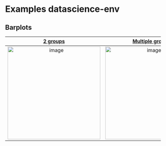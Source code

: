 # Examples datascience-env

## Barplots

| [2 groups](barplots/barplot_2groups/barplot_2groups.ipynb) |  [Multiple groups](barplots/barplot_multiGroups/barplot_multiGroups.ipynb)    |  [Side-by-Side groups](barplots/barplot_side-by-side/barplot_side-by-side.ipynb)      |
|:-----------:|:------------:|:------------:|
|  <a href="barplots/barplot_2groups/barplot_2groups.ipynb">   <img src="barplots/barplot_2groups/data.png" alt="image" style="width:auto;height:300px;"> </a>  |  <a href="barplots/barplot_multiGroups/barplot_multiGroups.ipynb">   <img src="barplots/barplot_multiGroups/data.png" alt="image" style="width:auto;height:300px;"> </a>   |  <a href="barplots/barplot_side-by-side/barplot_side-by-side.ipynb">   <img src="barplots/barplot_side-by-side/data.png" alt="image" style="width:auto;height:300px;"> </a>   |
